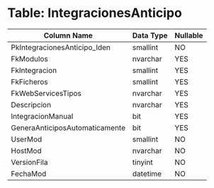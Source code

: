 # Table: IntegracionesAnticipo

| Column Name | Data Type | Nullable |
|-------------|-----------|----------|
| PkIntegracionesAnticipo_Iden | smallint | NO |
| FkModulos | nvarchar | YES |
| FkIntegracion | smallint | YES |
| FkFicheros | smallint | YES |
| FkWebServicesTipos | nvarchar | YES |
| Descripcion | nvarchar | YES |
| IntegracionManual | bit | YES |
| GeneraAnticiposAutomaticamente | bit | YES |
| UserMod | smallint | NO |
| HostMod | nvarchar | NO |
| VersionFila | tinyint | NO |
| FechaMod | datetime | NO |
